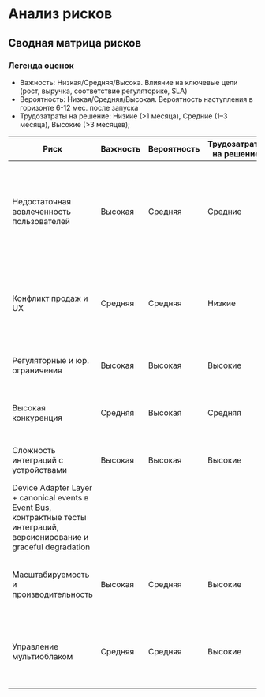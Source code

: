 # Анализ рисков

 
## Сводная матрица рисков

### Легенда оценок

- Важность: Низкая/Средняя/Высока. Влияние на ключевые цели (рост, выручка, соответствие регуляторике, SLA)
- Вероятность: Низкая/Средняя/Высокая. Вероятность наступления в горизонте 6-12 мес. после запуска
- Трудозатраты на решение: Низкие (>1 месяца), Средние (1–3 месяца), Высокие (>3 месяцев);

|Риск|Важность|Вероятность|Трудозатраты на решение|Компромис|Стратегия решения|
|---|-----|-----|-----|-----|------|
|Недостаточная вовлеченность пользователей|Высокая|Средняя|Средние|MVP геймификация и социальные механики с возможностью быстрого отката, принимать риск неполной функциональности на старте|A/B-платформа и фичафлаги. Локализация механик, адаптация под культурные особенности.|
|Конфликт продаж и UX|Средняя|Средняя|Низкие|Пожертвовать коротким ростом выручки ради удержания и лояльности|Ограничение частоты оповещений (frequency capping), дневные лимиты промо, SLO на негативные сигналы (bounce после показа промо)|
|Регуляторные и юр. ограничения|Высокая|Высокая|Высокие|Минимизация собираемых данных (data minimization)|Изоляция PII по регионам (multi-region), ограниченный доступ по Zero Trust|
|Высокая конкуренция|Средняя|Высокая|Средняя|Ограниченный scope MVP, быстрые итерации|Anticorruption Layer для e-commerce быстрая поставка ценности без переписывания legacy|
|Сложность интеграций с устройствами|Высокая|Высокая|Высокие|Поддержка ограниченного списка устройств на старте|
Device Adapter Layer + canonical events в Event Bus, контрактные тесты интеграций, версионирование и graceful degradation|
|Масштабируемость и производительность|Высокая|Средняя|Высокие|Принять eventual consistency в социальных сценариях ради пропускной способности|Event-driven, кэширование (BFF/CDN), автомасштабирование|
|Управление мультиоблаком|Средняя|Средняя|Высокие|Single primary cloud + multi-region, вторичное облако как DR для избранных доменов|Единый стек наблюдаемости (OpenTelemetry), строгий портфель сервисов «что действительно мульти-облачим».|




